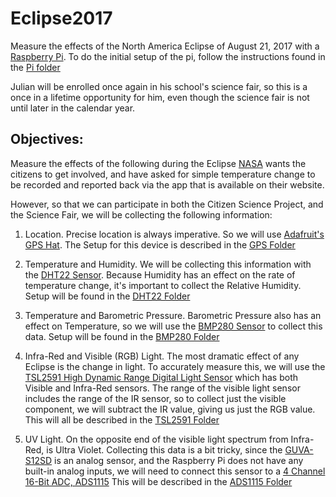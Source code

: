 # Eclipse2017
Measure the effects of the North America Eclipse of August 21, 2017 with a [Raspberry Pi](https://www.adafruit.com/product/3055). To do the initial setup of the pi, follow the instructions found in the [Pi folder](https://github.com/DonBower/Eclipse2017/tree/master/Pi)

Julian will be enrolled once again in his school's science fair, so this is a once in a lifetime opportunity for him, even though the science fair is not until later in the calendar year.

## Objectives:
Measure the effects of the following during the Eclipse
[NASA](https://eclipse2017.nasa.gov/citizen-science) wants the citizens to get involved, and have asked for simple temperature change to be recorded and reported back via the app that is available on their website.

However, so that we can participate in both the Citizen Science Project, and the Science Fair, we will be collecting the following information:


1. Location. Precise location is always imperative. So we will use [Adafruit's GPS Hat](https://www.adafruit.com/product/2324). The Setup for this device is described in the [GPS Folder](https://github.com/DonBower/Eclipse2017/tree/master/GPSHat)

2. Temperature and Humidity. We will be collecting this information with the [DHT22 Sensor](https://www.adafruit.com/product/385). Because Humidity has an effect on the rate of temperature change, it's important to collect the Relative Humidity. Setup will be found in the [DHT22 Folder](https://github.com/DonBower/Eclipse2017/tree/master/DHT22)

3. Temperature and Barometric Pressure. Barometric Pressure also has an effect on Temperature, so we will use the [BMP280 Sensor](https://www.adafruit.com/product/2651) to collect this data.  Setup will be found in the [BMP280 Folder](https://github.com/DonBower/Eclipse2017/tree/master/BMP280)

4. Infra-Red and Visible (RGB) Light. The most dramatic effect of any Eclipse is the change in light. To accurately measure this, we will use the [TSL2591 High Dynamic Range Digital Light Sensor](https://www.adafruit.com/product/1980) which has both Visible and Infra-Red sensors. The range of the visible light sensor includes the range of the IR sensor, so to collect just the visible component, we will subtract the IR value, giving us just the RGB value. This will all be described in the [TSL2591 Folder](https://github.com/DonBower/Eclipse2017/tree/master/TSL2591)

5. UV Light. On the opposite end of the visible light spectrum from Infra-Red, is Ultra Violet. Collecting this data is a bit tricky, since the [GUVA-S12SD](https://www.adafruit.com/product/1918) is an analog sensor, and the Raspberry Pi does not have any built-in analog inputs, we will need to connect this sensor to a [4 Channel 16-Bit ADC, ADS1115](https://www.adafruit.com/product/1085) This will be described in the [ADS1115 Folder](https://github.com/DonBower/Eclipse2017/tree/master/ADS1115)

